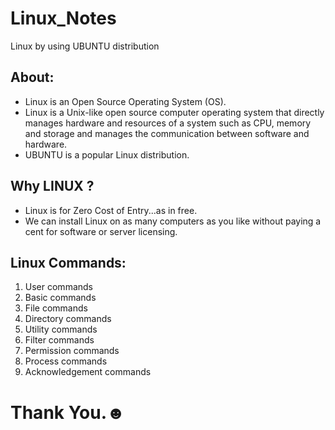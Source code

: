 # Linux_Notes
Linux by using UBUNTU distribution

## About:
- Linux is an Open Source Operating System (OS).
- Linux is a Unix-like open source computer operating system that directly manages hardware and resources of a system such as CPU, memory and storage and manages the communication between software and hardware.
- UBUNTU is a popular Linux distribution.

## Why LINUX ?
- Linux is for Zero Cost of Entry...as in free.
- We can install Linux on as many computers as you like without paying a cent for software or server licensing.

## Linux Commands:
1) User commands
2) Basic commands
3) File commands
4) Directory commands
5) Utility commands
6) Filter commands
7) Permission commands
8) Process commands
9) Acknowledgement commands

# Thank You.☻
